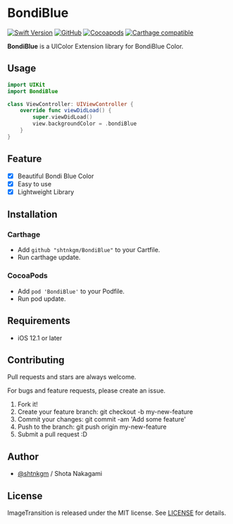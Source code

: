 # BondiBlue

[![Swift Version](https://img.shields.io/badge/Swift-4-F16D39.svg)](https://developer.apple.com/swift)
[![GitHub](https://img.shields.io/github/license/mashape/apistatus.svg)](https://github.com/shtnkgm/BondiBlue)
[![Cocoapods](https://img.shields.io/cocoapods/v/BondiBlue.svg)](https://github.com/shtnkgm/BondiBlue)
[![Carthage compatible](https://img.shields.io/badge/Carthage-compatible-4BC51D.svg?style=flat)](https://github.com/Carthage/Carthage)

**BondiBlue** is a UIColor Extension library for BondiBlue Color.

## Usage

```swift
import UIKit
import BondiBlue

class ViewController: UIViewController {
    override func viewDidLoad() {
        super.viewDidLoad()
        view.backgroundColor = .bondiBlue
    }
}
```

## Feature
 - [x] Beautiful Bondi Blue Color
 - [x] Easy to use
 - [x] Lightweight Library
 
## Installation

### Carthage
 - Add `github "shtnkgm/BondiBlue"` to your Cartfile.
 - Run carthage update.

### CocoaPods
 - Add `pod 'BondiBlue'` to your Podfile.
 - Run pod update.

## Requirements
 - iOS 12.1 or later

## Contributing
Pull requests and stars are always welcome.

For bugs and feature requests, please create an issue.

1. Fork it!
2. Create your feature branch: git checkout -b my-new-feature
3. Commit your changes: git commit -am 'Add some feature'
4. Push to the branch: git push origin my-new-feature
5. Submit a pull request :D

## Author

 - [@shtnkgm](https://github.com/shtnkgm) / Shota Nakagami

## License

ImageTransition is released under the MIT license. See [LICENSE](https://github.com/shtnkgm/BondiBlue/blob/master/LICENSE) for details.
